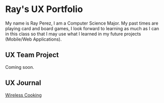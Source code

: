 # Ray's UX Portfolio

My name is Ray Perez, I am a Computer Science Major. My past times are playing card and board games, I look forward to learning as much as I can in this class so that I may use what I learned in my future projects (Mobile/Web Applications).

## UX Team Project

Coming soon.

## UX Journal

[Wireless Cooking](j01/)

